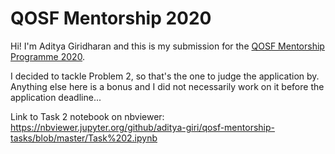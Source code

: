 # QOSF Mentorship 2020

Hi! I'm Aditya Giridharan and this is my submission for the [QOSF Mentorship Programme 2020](https://qosf.org/qc_mentorship/).  

I decided to tackle Problem 2, so that's the one to judge the application by.  
Anything else here is a bonus and I did not necessarily work on it before the application deadline...

Link to Task 2 notebook on nbviewer: https://nbviewer.jupyter.org/github/aditya-giri/qosf-mentorship-tasks/blob/master/Task%202.ipynb


